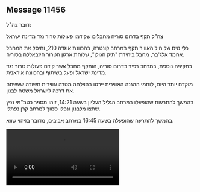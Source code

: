 ## Message 11456

דובר צה"ל: 

צה"ל תקף בדרום סוריה מחבלים שקידמו פעולות טרור נגד מדינת ישראל

כלי טיס של חיל האוויר תקף במרחב קונטרה, בהכוונת אוגדה 210, וחיסל את המחבל אחמד אלג'בר, מחבל ביחידת "תיק הגולן", שלוחת ארגון הטרור חיזבאללה בסוריה. 

בתקיפה נוספת, במרחב רפיד בדרום סוריה, הותקף מחבל אשר קידם פעולות טרור נגד מדינת ישראל ופעל בשיתוף ובהכוונה איראנית. 

מוקדם יותר היום, לוחמי ההגנה האווירית יירטו בהצלחה מטרה אווירית חשודה שעשתה את דרכה לישראל משטח לבנון.

בהמשך להתרעות שהופעלו במרחב הגליל העליון בשעה 14:21, זוהו מספר כטב"מי נפץ שחצו מלבנון ונפלו סמוך למרחב קרן נפתלי.

בהמשך להתרעה שהופעלה בשעה 16:45 במרחב אביבים, מדובר בזיהוי שווא.

![Video](11456/11456_media.mp4)
